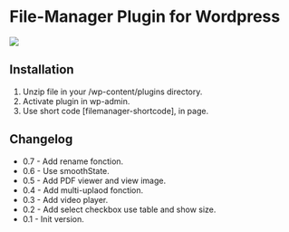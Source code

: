 # File-Manager Plugin for Wordpress</br>

<img src="https://i.ibb.co/64MqYVc/filemanager.jpg" />

## Installation

1. Unzip file in your /wp-content/plugins directory.
2. Activate plugin in wp-admin.
3. Use short code [filemanager-shortcode], in page.

## Changelog

- 0.7 - Add rename fonction.
- 0.6 - Use smoothState.
- 0.5 - Add PDF viewer and view image.
- 0.4 - Add multi-uplaod fonction.
- 0.3 - Add video player.
- 0.2 - Add select checkbox use table and show size.
- 0.1 - Init version.
